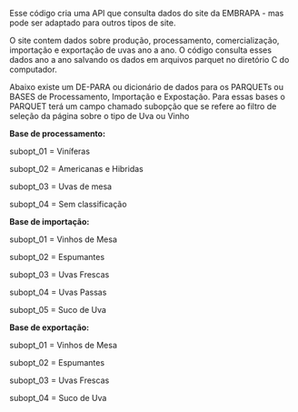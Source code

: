 Esse código cria uma API que consulta dados do site da EMBRAPA - mas pode ser adaptado para outros tipos de site.

O site contem dados sobre produção, processamento, comercialização, importação e exportação de uvas ano a ano.
O código consulta esses dados  ano a ano salvando os dados em arquivos parquet no diretório C do computador.

Abaixo existe um DE-PARA ou dicionário de dados para os PARQUETs ou BASES de Processamento, Importação e Expostação.
Para essas bases o PARQUET terá um campo chamado subopção que se refere ao filtro de seleção da página sobre o tipo de Uva ou Vinho


**Base de processamento:**


subopt_01 = Viníferas

subopt_02 = Americanas e Hibridas

subopt_03 = Uvas de mesa

subopt_04 = Sem classificação


**Base de importação:**


subopt_01 = Vinhos de Mesa

subopt_02 = Espumantes

subopt_03 = Uvas Frescas

subopt_04 = Uvas Passas

subopt_05 = Suco de Uva


**Base de exportação:**


subopt_01 = Vinhos de Mesa

subopt_02 = Espumantes

subopt_03 = Uvas Frescas

subopt_04 = Suco de Uva

